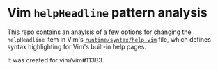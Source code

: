# Vim `helpHeadline` pattern analysis

This repo contains an anaylsis of a few options for changing the `helpHeadline` item in
Vim's
[`runtime/syntax/help.vim`](https://github.com/vim/vim/blob/master/runtime/syntax/help.vim)
file, which defines syntax highlighting for Vim's built-in help pages.

It was created for vim/vim#11383.
